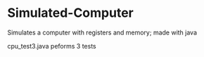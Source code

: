 # Simulated-Computer
Simulates a computer with registers and memory; made with java

cpu_test3.java peforms 3 tests
